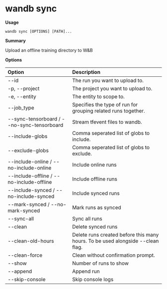 # wandb sync

**Usage**

`wandb sync [OPTIONS] [PATH]...`

**Summary**

Upload an offline training directory to W&B

**Options**

| **Option** | **Description** |
| :--- | :--- |
| --id | The run you want to upload to. |
| -p, --project | The project you want to upload to. |
| -e, --entity | The entity to scope to. |
| --job_type | Specifies the type of run for grouping related runs together. |
| --sync-tensorboard / --no-sync-tensorboard | Stream tfevent files to wandb. |
| --include-globs | Comma seperated list of globs to include. |
| --exclude-globs | Comma seperated list of globs to exclude. |
| --include-online / --no-include-online | Include online runs |
| --include-offline / --no-include-offline | Include offline runs |
| --include-synced / --no-include-synced | Include synced runs |
| --mark-synced / --no-mark-synced | Mark runs as synced |
| --sync-all | Sync all runs |
| --clean | Delete synced runs |
| --clean-old-hours | Delete runs created before this many hours.   To be used alongside --clean flag. |
| --clean-force | Clean without confirmation prompt. |
| --show | Number of runs to show |
| --append | Append run |
| --skip-console | Skip console logs |

